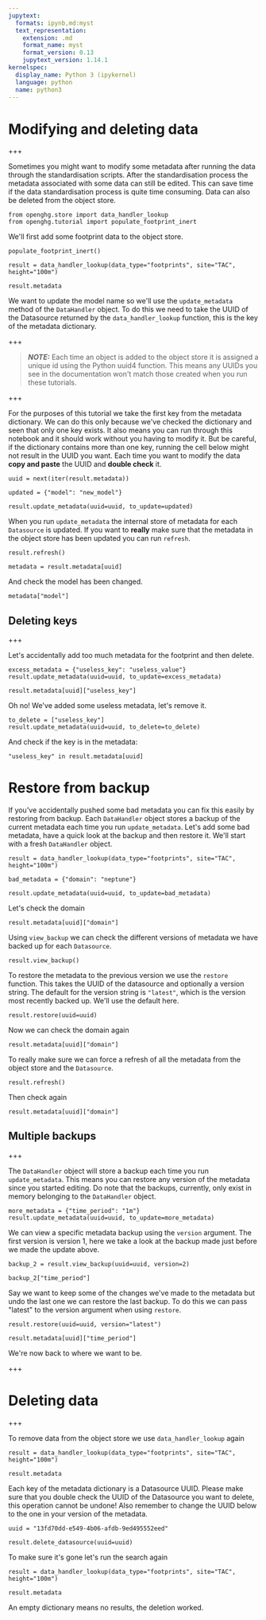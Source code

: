 ```yaml
---
jupytext:
  formats: ipynb,md:myst
  text_representation:
    extension: .md
    format_name: myst
    format_version: 0.13
    jupytext_version: 1.14.1
kernelspec:
  display_name: Python 3 (ipykernel)
  language: python
  name: python3
---
```


# Modifying and deleting data

+++

Sometimes you might want to modify some metadata after running the data through the standardisation scripts.
After the standardisation process the metadata associated with some data can still be edited. This can save
time if the data standardisation process is quite time consuming. Data can also be deleted from the object store.

```{code-cell} ipython3
from openghg.store import data_handler_lookup
from openghg.tutorial import populate_footprint_inert
```

We'll first add some footprint data to the object store.

```{code-cell} ipython3
populate_footprint_inert()
```

```{code-cell} ipython3
result = data_handler_lookup(data_type="footprints", site="TAC", height="100m")
```

```{code-cell} ipython3
result.metadata
```

We want to update the model name so we'll use the ``update_metadata`` method of the ``DataHandler`` object. To do this we need to take the
UUID of the Datasource returned by the ``data_handler_lookup`` function, this is the key of the metadata dictionary.

+++

> **_NOTE:_**  Each time an object is added to the object store it is assigned a unique id using the Python uuid4 function. This means any UUIDs you see in the documentation won't match those created when you run these tutorials.

+++

For the purposes of this tutorial we take the first key from the metadata dictionary. We can do this only because we've checked the dictionary and seen that only one key exists. It also means you can run through this notebook and it should work without you having to modify it. But be careful, if the dictionary contains more than one key, running the cell below might not result in the UUID you want. Each time you want to modify the data **copy and paste** the UUID and **double check** it.

```{code-cell} ipython3
uuid = next(iter(result.metadata))
```

```{code-cell} ipython3
updated = {"model": "new_model"}

result.update_metadata(uuid=uuid, to_update=updated)
```

When you run `update_metadata` the internal store of metadata for each `Datasource` is updated. If you want to **really** make sure that the metadata in the object store has been updated you can run `refresh`.

```{code-cell} ipython3
result.refresh()
```

```{code-cell} ipython3
metadata = result.metadata[uuid]
```

And check the model has been changed.

```{code-cell} ipython3
metadata["model"]
```

## Deleting keys

+++

Let's accidentally add too much metadata for the footprint and then delete.

```{code-cell} ipython3
excess_metadata = {"useless_key": "useless_value"}
result.update_metadata(uuid=uuid, to_update=excess_metadata)
```

```{code-cell} ipython3
result.metadata[uuid]["useless_key"]
```

Oh no! We've added some useless metadata, let's remove it.

```{code-cell} ipython3
to_delete = ["useless_key"]
result.update_metadata(uuid=uuid, to_delete=to_delete)
```

And check if the key is in the metadata:

```{code-cell} ipython3
"useless_key" in result.metadata[uuid]
```

# Restore from backup

If you've accidentally pushed some bad metadata you can fix this easily by restoring from backup. Each `DataHandler` object stores a backup of the current metadata each time you run `update_metadata`. Let's add some bad metadata, have a quick look at the backup and then restore it. We'll start with a fresh `DataHandler` object.

```{code-cell} ipython3
result = data_handler_lookup(data_type="footprints", site="TAC", height="100m")
```

```{code-cell} ipython3
bad_metadata = {"domain": "neptune"}
```

```{code-cell} ipython3
result.update_metadata(uuid=uuid, to_update=bad_metadata)
```

Let's check the domain

```{code-cell} ipython3
result.metadata[uuid]["domain"]
```

Using `view_backup` we can check the different versions of metadata we have backed up for each `Datasource`.

```{code-cell} ipython3
result.view_backup()
```

To restore the metadata to the previous version we use the `restore` function. This takes the UUID of the datasource and optionally a version string. The default for the version string is `"latest"`, which is the version most recently backed up. We'll use the default here.

```{code-cell} ipython3
result.restore(uuid=uuid)
```

Now we can check the domain again

```{code-cell} ipython3
result.metadata[uuid]["domain"]
```

To really make sure we can force a refresh of all the metadata from the object store and the `Datasource`.

```{code-cell} ipython3
result.refresh()
```

Then check again

```{code-cell} ipython3
result.metadata[uuid]["domain"]
```

## Multiple backups

+++

The `DataHandler` object will store a backup each time you run `update_metadata`. This means you can restore any version of the metadata since you started editing. Do note that the backups, currently, only exist in memory belonging to the `DataHandler` object.

```{code-cell} ipython3
more_metadata = {"time_period": "1m"}
result.update_metadata(uuid=uuid, to_update=more_metadata)
```

We can view a specific metadata backup using the `version` argument. The first version is version 1, here we take a look at the backup made just before we made the update above.

```{code-cell} ipython3
backup_2 = result.view_backup(uuid=uuid, version=2)
```

```{code-cell} ipython3
backup_2["time_period"]
```

Say we want to keep some of the changes we've made to the metadata but undo the last one we can restore the last backup. To do this we can pass "latest" to the version argument when using `restore`.

```{code-cell} ipython3
result.restore(uuid=uuid, version="latest")
```

```{code-cell} ipython3
result.metadata[uuid]["time_period"]
```

We're now back to where we want to be.

+++

# Deleting data

+++

To remove data from the object store we use `data_handler_lookup` again

```{code-cell} ipython3
result = data_handler_lookup(data_type="footprints", site="TAC", height="100m")
```

```{code-cell} ipython3
result.metadata
```

Each key of the metadata dictionary is a Datasource UUID. Please make sure that you double check the UUID of the Datasource you want to delete, this operation cannot be undone! Also remember to change the UUID below to the one in your version of the metadata.

```{code-cell} ipython3
uuid = "13fd70dd-e549-4b06-afdb-9ed495552eed"
```

```{code-cell} ipython3
result.delete_datasource(uuid=uuid)
```

To make sure it's gone let's run the search again

```{code-cell} ipython3
result = data_handler_lookup(data_type="footprints", site="TAC", height="100m")
```

```{code-cell} ipython3
result.metadata
```

An empty dictionary means no results, the deletion worked.
